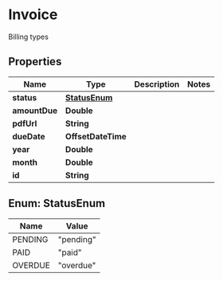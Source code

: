 

# Invoice

Billing types

## Properties

| Name | Type | Description | Notes |
|------------ | ------------- | ------------- | -------------|
|**status** | [**StatusEnum**](#StatusEnum) |  |  |
|**amountDue** | **Double** |  |  |
|**pdfUrl** | **String** |  |  |
|**dueDate** | **OffsetDateTime** |  |  |
|**year** | **Double** |  |  |
|**month** | **Double** |  |  |
|**id** | **String** |  |  |



## Enum: StatusEnum

| Name | Value |
|---- | -----|
| PENDING | &quot;pending&quot; |
| PAID | &quot;paid&quot; |
| OVERDUE | &quot;overdue&quot; |



